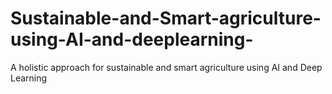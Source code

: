 # Sustainable-and-Smart-agriculture-using-AI-and-deeplearning-
A holistic approach for sustainable and smart agriculture using AI and Deep Learning
